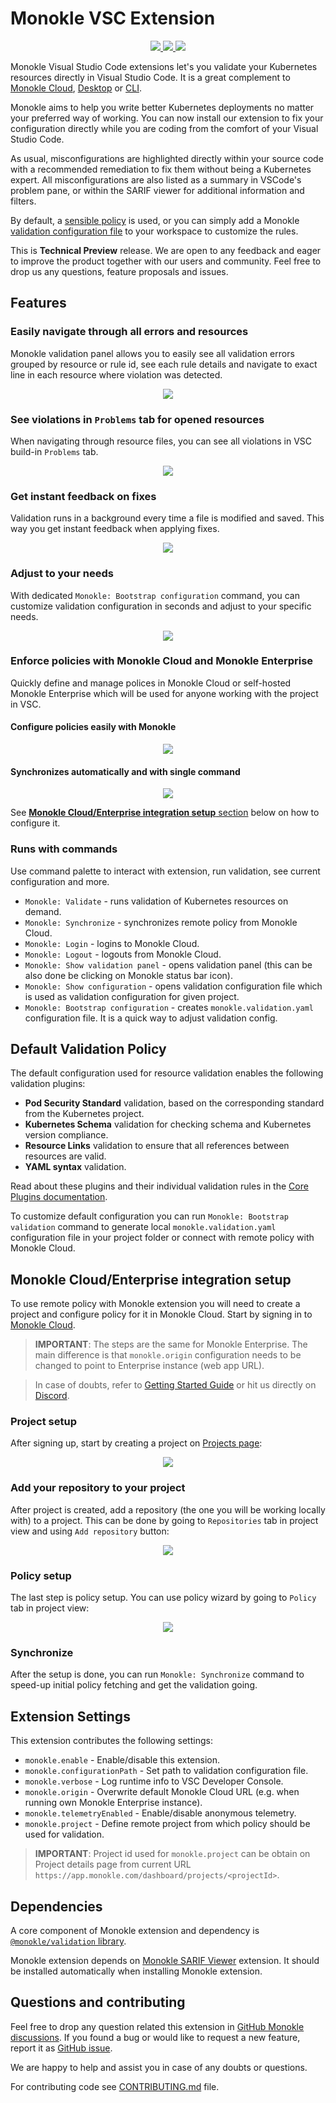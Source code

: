 # Monokle VSC Extension

<p align="center">
  <a href="https://github.com/kubeshop/vscode-monokle" title="Monokle extension latest version">
    <img src="https://img.shields.io/github/package-json/v/kubeshop/vscode-monokle/main" />
  </a>
  <a href="https://github.com/kubeshop/vscode-monokle/actions/workflows/test.yaml" title="Monokle extension build status">
    <img src="https://img.shields.io/github/actions/workflow/status/kubeshop/vscode-monokle/test.yaml">
  </a>
  <a href="https://github.com/kubeshop/vscode-monokle/blob/main/LICENSE" title="Monokle extension license">
    <img src="https://img.shields.io/github/license/kubeshop/vscode-monokle">
  </a>
</p>

Monokle Visual Studio Code extensions let's you validate your Kubernetes resources directly in Visual Studio Code. It is a great complement to [Monokle Cloud](https://monokle.io), [Desktop](https://monokle.io/open-source) or [CLI](https://github.com/kubeshop/monokle-cli).

Monokle aims to help you write better Kubernetes deployments no matter your preferred way of working. You can now install our extension to fix your configuration directly while you are coding from the comfort of your Visual Studio Code.

As usual, misconfigurations are highlighted directly within your source code with a recommended remediation to fix them without being a Kubernetes expert. All misconfigurations are also listed as a summary in VSCode's problem pane, or within the SARIF viewer for additional information and filters.

By default, a [sensible policy](#default-validation-configuration) is used, or you can simply add a Monokle [validation configuration file](https://github.com/kubeshop/monokle-core/blob/main/packages/validation/docs/configuration.md) to your workspace to customize the rules.

This is **Technical Preview** release. We are open to any feedback and eager to improve the product together with our users and community. Feel free to drop us any questions, feature proposals and issues.

## Features

### Easily navigate through all errors and resources

Monokle validation panel allows you to easily see all validation errors grouped by resource or rule id, see each rule details and navigate to exact line in each resource where violation was detected.

<p align="center">
  <img src="assets/gifs/navigation.gif"/>
</p>

### See violations in `Problems` tab for opened resources

When navigating through resource files, you can see all violations in VSC build-in `Problems` tab.

<p align="center">
  <img src="assets/gifs/problems.gif"/>
</p>

### Get instant feedback on fixes

Validation runs in a background every time a file is modified and saved. This way you get instant feedback when applying fixes.

<p align="center">
  <img src="assets/gifs/realtime-validation.gif"/>
</p>

### Adjust to your needs

With dedicated `Monokle: Bootstrap configuration` command, you can customize validation configuration in seconds and adjust to your specific needs.

<p align="center">
  <img src="assets/gifs/configuration.gif"/>
</p>

### Enforce policies with Monokle Cloud and Monokle Enterprise

Quickly define and manage polices in Monokle Cloud or self-hosted Monokle Enterprise which will be used for anyone working with the project in VSC.

#### Configure policies easily with Monokle

<p align="center">
  <img src="assets/gifs/remote-policy-config.gif"/>
</p>

#### Synchronizes automatically and with single command

<p align="center">
  <img src="assets/gifs/remote-policy-sync.gif"/>
</p>

See [**Monokle Cloud/Enterprise integration setup** section](#monokle-cloudenterprise-integration-setup) below on how to configure it.


### Runs with commands

Use command palette to interact with extension, run validation, see current configuration and more.

* `Monokle: Validate` - runs validation of Kubernetes resources on demand.
* `Monokle: Synchronize` - synchronizes remote policy from Monokle Cloud.
* `Monokle: Login` - logins to Monokle Cloud.
* `Monokle: Logout` - logouts from Monokle Cloud.
* `Monokle: Show validation panel` - opens validation panel (this can be also done be clicking on Monokle status bar icon).
* `Monokle: Show configuration` - opens validation configuration file which is used as validation configuration for given project.
* `Monokle: Bootstrap configuration` - creates `monokle.validation.yaml` configuration file. It is a quick way to adjust validation config.

## Default Validation Policy

The default configuration used for resource validation enables the following validation plugins:
- **Pod Security Standard** validation, based on the corresponding standard from the Kubernetes project.
- **Kubernetes Schema** validation for checking schema and Kubernetes version compliance.
- **Resource Links** validation to ensure that all references between resources are valid.
- **YAML syntax** validation.

Read about these plugins and their individual validation rules in the [Core Plugins documentation](https://github.com/kubeshop/monokle-core/blob/main/packages/validation/docs/core-plugins.md).

To customize default configuration you can run `Monokle: Bootstrap validation` command to generate local `monokle.validation.yaml` configuration file in your project folder or connect with remote policy with Monokle Cloud.

## Monokle Cloud/Enterprise integration setup

To use remote policy with Monokle extension you will need to create a project and configure policy for it in Monokle Cloud. Start by signing in to [Monokle Cloud](https://app.monokle.com).

> **IMPORTANT**: The steps are the same for Monokle Enterprise. The main difference is that `monokle.origin` configuration needs to be changed to point to Enterprise instance (web app URL).

> In case of doubts, refer to [Getting Started Guide](https://docs.monokle.com/tutorials/getting-started) or hit us directly on [Discord](https://discord.com/invite/6zupCZFQbe).

### Project setup

After signing up, start by creating a project on [Projects page](https://app.monokle.com/dashboard/projects):

<p align="center">
  <img src="assets/images/projects.png"/>
</p>

### Add your repository to your project

After project is created, add a repository (the one you will be working locally with) to a project. This can be done by going to `Repositories` tab in project view and using `Add repository` button:

<p align="center">
  <img src="assets/images/repos.png"/>
</p>

### Policy setup

The last step is policy setup. You can use policy wizard by going to `Policy` tab in project view:

<p align="center">
  <img src="assets/images/policies.png"/>
</p>

### Synchronize

After the setup is done, you can run `Monokle: Synchronize` command to speed-up initial policy fetching and get the validation going.

## Extension Settings

This extension contributes the following settings:

* `monokle.enable` - Enable/disable this extension.
* `monokle.configurationPath` - Set path to validation configuration file.
* `monokle.verbose` - Log runtime info to VSC Developer Console.
* `monokle.origin` - Overwrite default Monokle Cloud URL (e.g. when running own Monokle Enterprise instance).
* `monokle.telemetryEnabled` - Enable/disable anonymous telemetry.
* `monokle.project` - Define remote project from which policy should be used for validation.

> **IMPORTANT**: Project id used for `monokle.project` can be obtain on Project details page from current URL `https://app.monokle.com/dashboard/projects/<projectId>`.

## Dependencies

A core component of Monokle extension and dependency is [`@monokle/validation` library](https://github.com/kubeshop/monokle-core/tree/main/packages/validation).

Monokle extension depends on [Monokle SARIF Viewer](https://marketplace.visualstudio.com/items?itemName=Kubeshop.monokle-sarif) extension. It should be installed automatically when installing Monokle extension.

## Questions and contributing

Feel free to drop any question related this extension in [GitHub Monokle discussions](https://github.com/kubeshop/monokle/discussions). If you found a bug or would like to request a new feature, report it as [GitHub issue](https://github.com/kubeshop/vscode-monokle/issues).

We are happy to help and assist you in case of any doubts or questions.

For contributing code see [CONTRIBUTING.md](https://github.com/kubeshop/vscode-monokle/blob/main/CONTRIBUTING.md) file.
